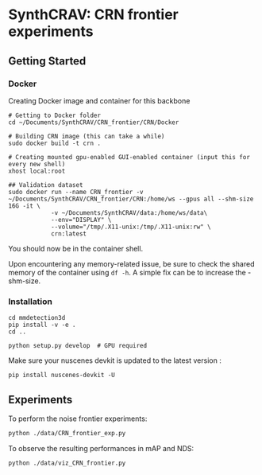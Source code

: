 # SynthCRAV: CRN frontier experiments
## Getting Started
### Docker
Creating Docker image and container for this backbone
```shell
# Getting to Docker folder
cd ~/Documents/SynthCRAV/CRN_frontier/CRN/Docker

# Building CRN image (this can take a while)
sudo docker build -t crn .

# Creating mounted gpu-enabled GUI-enabled container (input this for every new shell)
xhost local:root	

## Validation dataset
sudo docker run --name CRN_frontier -v ~/Documents/SynthCRAV/CRN_frontier/CRN:/home/ws --gpus all --shm-size 16G -it \
            -v ~/Documents/SynthCRAV/data:/home/ws/data\
        	--env="DISPLAY" \
        	--volume="/tmp/.X11-unix:/tmp/.X11-unix:rw" \
        	crn:latest
```
You should now be in the container shell.

Upon encountering any memory-related issue, be sure to check the shared memory of the container using ```df -h```. A simple fix can be to increase the -shm-size.

### Installation
```shell
cd mmdetection3d
pip install -v -e .
cd ..

python setup.py develop  # GPU required

```
Make sure your nuscenes devkit is updated to the latest version :
```shell
pip install nuscenes-devkit -U
```
## Experiments
To perform the noise frontier experiments:
```bash
python ./data/CRN_frontier_exp.py 
```

To observe the resulting performances in mAP and NDS:
```bash
python ./data/viz_CRN_frontier.py 
```
